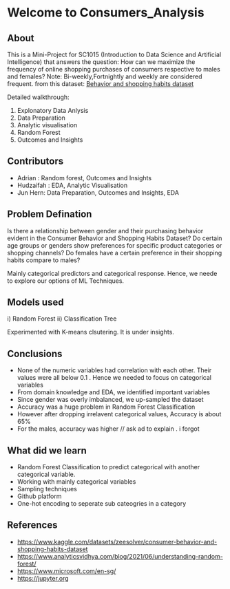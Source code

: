 # Welcome to Consumers_Analysis

## About

This is a Mini-Project for SC1015 (Introduction to Data Science and Artificial Intelligence) that answers the question:
How can we maximize the frequency of online shopping purchases of consumers respective to males and females?
Note: Bi-weekly,Fortnightly and weekly are considered frequent.
from this dataset: [Behavior and shopping habits dataset](https://www.kaggle.com/datasets/zeesolver/consumer-behavior-and-shopping-habits-dataset "Named link title")

Detailed walkthrough:
1) Explonatory Data Anlysis
2) Data Preparation
3) Analytic visualisation
4) Random Forest
5) Outcomes and Insights


## Contributors 
- Adrian : Random forest, Outcomes and Insights
- Hudzaifah : EDA, Analytic Visualisation
- Jun Hern: Data Preparation, Outcomes and Insights, EDA

## Problem Defination
Is there a relationship between gender and their purchasing behavior evident in the Consumer Behavior and Shopping Habits Dataset? Do certain age groups or genders show preferences for specific product categories or shopping channels? Do females have a certain preference in their shopping habits compare to males?

Mainly categorical predictors and categorical response. Hence, we neede to explore our options of ML Techniques.

## Models used

i) Random Forest
ii) Classification Tree

Experimented with K-means clsutering. It is under insights.


## Conclusions

- None of the numeric variables had correlation with each other. Their values were all below 0.1 . Hence we needed to focus on categorical variables
- From domain knowledge and EDA, we identified important variables
- Since gender was overly imbalanced, we up-sampled the dataset
- Accuracy was a huge problem in Random Forest Classification
- However after dropping irrelavent categorical values, Accuracy is about 65%
- For the males, accuracy was higher // ask ad to explain . i forgot

## What did we learn 
- Random Forest Classification to predict categorical with another categorical variable.
- Working with mainly categorical variables
- Sampling techniques
- Github platform
- One-hot encoding to seperate sub cateogries in a category
  
## References
- https://www.kaggle.com/datasets/zeesolver/consumer-behavior-and-shopping-habits-dataset
- https://www.analyticsvidhya.com/blog/2021/06/understanding-random-forest/
- https://www.microsoft.com/en-sg/
- https://jupyter.org



